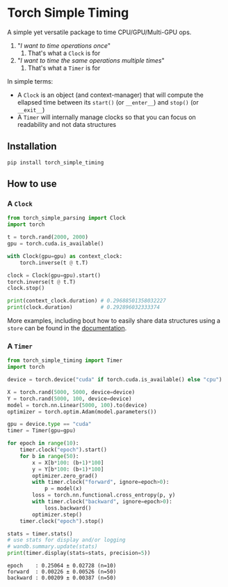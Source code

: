 # Torch Simple Timing

A simple yet versatile package to time CPU/GPU/Multi-GPU ops.

1. "*I want to time operations once*"
   1. That's what a `Clock` is for
2. "*I want to time the same operations multiple times*"
   1. That's what a `Timer` is for

In simple terms:

* A `Clock` is an object (and context-manager) that will compute the ellapsed time between its `start()` (or `__enter__`) and `stop()` (or `__exit__`)
* A `Timer` will internally manage clocks so that you can focus on readability and not data structures

## Installation

```
pip install torch_simple_timing
```

## How to use

### A `Clock`

```python
from torch_simple_parsing import Clock
import torch

t = torch.rand(2000, 2000)
gpu = torch.cuda.is_available()

with Clock(gpu=gpu) as context_clock:
    torch.inverse(t @ t.T)

clock = Clock(gpu=gpu).start()
torch.inverse(t @ t.T)
clock.stop()

print(context_clock.duration) # 0.29688501358032227
print(clock.duration)         # 0.292896032333374
```

More examples, including bout how to easily share data structures using a `store` can be found in the [documentation]().

### A `Timer`

```python
from torch_simple_timing import Timer
import torch

device = torch.device("cuda" if torch.cuda.is_available() else "cpu")

X = torch.rand(5000, 5000, device=device)
Y = torch.rand(5000, 100, device=device)
model = torch.nn.Linear(5000, 100).to(device)
optimizer = torch.optim.Adam(model.parameters())

gpu = device.type == "cuda"
timer = Timer(gpu=gpu)

for epoch in range(10):
    timer.clock("epoch").start()
    for b in range(50):
        x = X[b*100: (b+1)*100]
        y = Y[b*100: (b+1)*100]
        optimizer.zero_grad()
        with timer.clock("forward", ignore=epoch>0):
            p = model(x)
        loss = torch.nn.functional.cross_entropy(p, y)
        with timer.clock("backward", ignore=epoch>0):
            loss.backward()
        optimizer.step()
    timer.clock("epoch").stop()

stats = timer.stats()
# use stats for display and/or logging
# wandb.summary.update(stats)
print(timer.display(stats=stats, precision=5))
```

```
epoch    : 0.25064 ± 0.02728 (n=10)
forward  : 0.00226 ± 0.00526 (n=50)
backward : 0.00209 ± 0.00387 (n=50)
```
